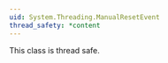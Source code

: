 ```yaml
---
uid: System.Threading.ManualResetEvent
thread_safety: *content
---
```


This class is thread safe.


